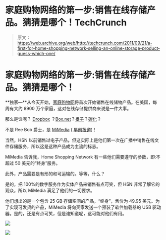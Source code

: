 # 家庭购物网络的第一步:销售在线存储产品。猜猜是哪个！TechCrunch

> 原文：<https://web.archive.org/web/http://techcrunch.com/2011/09/21/a-first-for-home-shopping-network-selling-an-online-storage-product-guess-which-one/>

# 家庭购物网络的第一步:销售在线存储产品。猜猜是哪个！

**独家—**从今天开始，[家庭购物网](https://web.archive.org/web/20230205012748/http://www.hsn.com/)将首次开始销售在线储物产品。在美国，每周有大约 8900 万个家庭，这对在线存储提供商来说是一件大事。

那么是谁呢？ [Dropbox](https://web.archive.org/web/20230205012748/http://www.crunchbase.com/company/dropbox) ？[Box.net](https://web.archive.org/web/20230205012748/http://www.crunchbase.com/company/box-net)？[墨子](https://web.archive.org/web/20230205012748/http://www.crunchbase.com/company/mozy)？[碳化](https://web.archive.org/web/20230205012748/http://www.crunchbase.com/company/carbonite)？

不是 Ree Bob 爵士，是 [MiMedia](https://web.archive.org/web/20230205012748/http://www.mimedia.com/) ( [早前报道](https://web.archive.org/web/20230205012748/https://techcrunch.com/2011/01/28/bluetunes-finds-a-savior-in-online-storage-provider-mimedia/))！

当然，HSN 以前销售过电子产品，但这实际上是他们第一次在广播中销售在线文件存储服务，所以这是这种产品成为主流的标志。

MiMedia 告诉我，Home Shopping Network 有一些他们需要遵守的参数，即:不超过 50 美元的“终身”服务。

此外，产品需要是有形的和可运输的。等等，什么？

是的，把 100%的数字服务作为实体产品来销售有点可笑，但 HSN 非常了解它的观众，所以 MiMedia 满足了他们的一切要求。

他们想出的是一个包含 25 GB 存储空间的产品，“终身”，售价为 49.95 美元。为了实现可发货的产品，MiMedia 将向买家发送一个预装了软件加载器的 USB 驱动器。是的，还是有点可笑，但是谁知道呢，这可能对他们有用。

![](img/21d1b0051ddb40783e5fec855def9054.png)

![](img/11617dec42e3847e03e1bc4912f1e4a9.png)